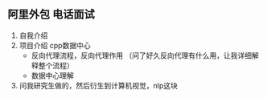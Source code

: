 ## 阿里外包 电话面试

1. 自我介绍
2. 项目介绍 cpp数据中心
    - 反向代理流程，反向代理作用 （问了好久反向代理有什么用，让我详细解释整个流程）
    - 数据中心理解
3. 问我研究生做的，然后衍生到计算机视觉，nlp这块